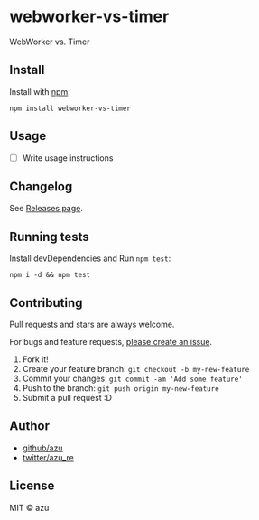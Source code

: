 # webworker-vs-timer

WebWorker vs. Timer

## Install

Install with [npm](https://www.npmjs.com/):

    npm install webworker-vs-timer

## Usage

- [ ] Write usage instructions

## Changelog

See [Releases page](https://github.com/azu/webworker-vs-timer/releases).

## Running tests

Install devDependencies and Run `npm test`:

    npm i -d && npm test

## Contributing

Pull requests and stars are always welcome.

For bugs and feature requests, [please create an issue](https://github.com/azu/webworker-vs-timer/issues).

1. Fork it!
2. Create your feature branch: `git checkout -b my-new-feature`
3. Commit your changes: `git commit -am 'Add some feature'`
4. Push to the branch: `git push origin my-new-feature`
5. Submit a pull request :D

## Author

- [github/azu](https://github.com/azu)
- [twitter/azu_re](https://twitter.com/azu_re)

## License

MIT © azu
